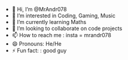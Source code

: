 - 👋 Hi, I’m @MrAndr078
- 👀 I’m interested in Coding, Gaming, Music
- 🌱 I’m currently learning Maths
- 💞️ I’m looking to collaborate on code projects
- 📫 How to reach me : insta = mrandr078
- 😄 Pronouns: He/He
- ⚡ Fun fact: : good guy

<!---
MrAndr078/MrAndr078 is a ✨ special ✨ repository because its `README.md` (this file) appears on your GitHub profile.
You can click the Preview link to take a look at your changes.
--->
